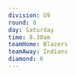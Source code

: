 ```yaml
---
division: U9
round: 8
day: Saturday
time: 8.30am
teamHome: Blazers
teamAway: Indians
diamond: 6
---
```

